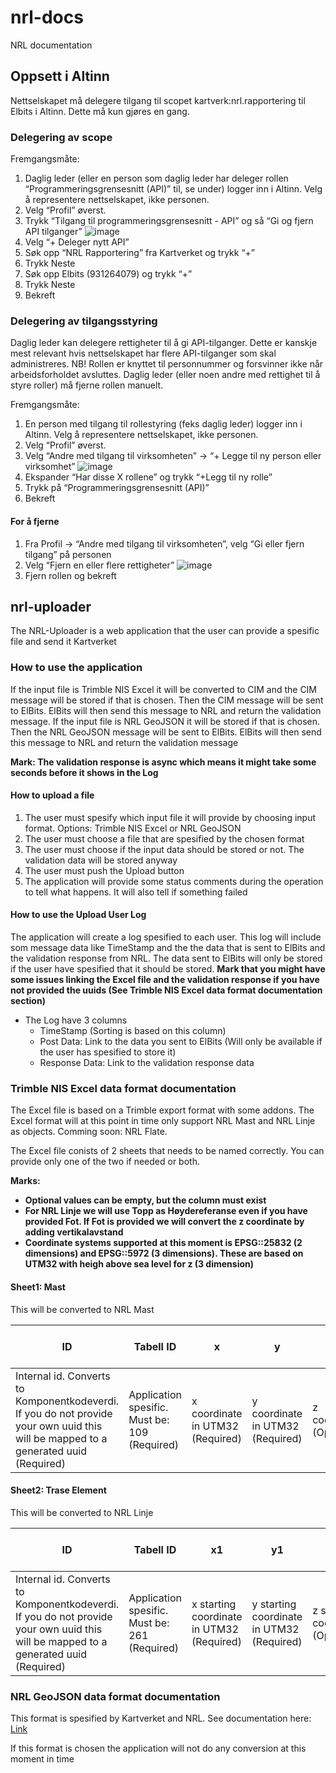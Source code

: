 # nrl-docs
NRL documentation

## Oppsett i Altinn
Nettselskapet må delegere tilgang til scopet kartverk:nrl.rapportering til Elbits i Altinn. Dette må kun gjøres en gang.

### Delegering av scope
Fremgangsmåte:
1. Daglig leder (eller en person som daglig leder har deleger rollen “Programmeringsgrensesnitt (API)” til, se under) logger inn i Altinn. Velg å representere nettselskapet, ikke personen.
1. Velg “Profil” øverst.
1. Trykk “Tilgang til programmeringsgrensesnitt - API” og så “Gi og fjern API tilganger”
![image](https://github.com/3lbits/nrl-docs/assets/143094107/66d71683-6ba1-4c74-ad38-9e8510804410)
1. Velg “+ Deleger nytt API”
1. Søk opp “NRL Rapportering” fra Kartverket og trykk “+”
1. Trykk Neste
1. Søk opp Elbits (931264079) og trykk “+”
1. Trykk Neste
1. Bekreft

### Delegering av tilgangsstyring
Daglig leder kan delegere rettigheter til å gi API-tilganger. Dette er kanskje mest relevant hvis nettselskapet har flere API-tilganger som skal administreres. NB! Rollen er knyttet til personnummer og forsvinner ikke når arbeidsforholdet avsluttes. Daglig leder (eller noen andre med rettighet til å styre roller) må fjerne rollen manuelt.

Fremgangsmåte:
1. En person med tilgang til rollestyring (feks daglig leder) logger inn i Altinn. Velg å representere nettselskapet, ikke personen.
1. Velg “Profil” øverst.
1. Velg “Andre med tilgang til virksomheten” → “+ Legge til ny person eller virksomhet”
![image](https://github.com/3lbits/nrl-docs/assets/143094107/ae82eca7-6c9f-4ff0-9bb1-7f90248ebadd)
1. Ekspander “Har disse X rollene” og trykk “+Legg til ny rolle”
1. Trykk på “Programmeringsgrensesnitt (API)”
1. Bekreft
#### For å fjerne
1. Fra Profil → “Andre med tilgang til virksomheten”, velg “Gi eller fjern tilgang” på personen
1. Velg “Fjern en eller flere rettigheter”
![image](https://github.com/3lbits/nrl-docs/assets/143094107/f7191d64-90bb-4fc3-b038-578fdb3d6b15)
1. Fjern rollen og bekreft

## nrl-uploader

The NRL-Uploader is a web application that the user can provide a spesific file and send it Kartverket

### How to use the application

If the input file is Trimble NIS Excel it will be converted to CIM and the CIM message will be stored if that is chosen. Then the CIM message will be sent to ElBits. ElBits will then send this message to NRL and return the validation message.
If the input file is NRL GeoJSON it will be stored if that is chosen. Then the NRL GeoJSON message will be sent to ElBits. ElBits will then send this message to NRL and return the validation message

**Mark: The validation response is async which means it might take some seconds before it shows in the Log**

#### How to upload a file
1. The user must spesify which input file it will provide by choosing input format. Options: Trimble NIS Excel or NRL GeoJSON
2. The user must choose a file that are spesified by the chosen format
3. The user must choose if the input data should be stored or not. The validation data will be stored anyway
4. The user must push the Upload button
5. The application will provide some status comments during the operation to tell what happens. It will also tell if something failed

#### How to use the Upload User Log

The application will create a log spesified to each user. This log will include som message data like TimeStamp and the the data that is sent to ElBits and the validation response from NRL. The data sent to ElBits will only be stored if the user have spesified that it should be stored. **Mark that you might have some issues linking the Excel file and the validation response if you have not provided the uuids (See Trimble NIS Excel data format documentation section)**

- The Log have 3 columns
  - TimeStamp (Sorting is based on this column)
  - Post Data: Link to the data you sent to ElBits (Will only be available if the user has spesified to store it)
  - Response Data: Link to the validation response data

### Trimble NIS Excel data format documentation

The Excel file is based on a Trimble export format with some addons. The Excel format will at this point in time only support NRL Mast and NRL Linje as objects. Comming soon: NRL Flate.

The Excel file conists of 2 sheets that needs to be named correctly. You can provide only one of the two if needed or both.

**Marks:**
- **Optional values can be empty, but the column must exist**
- **For NRL Linje we will use Topp as Høydereferanse even if you have provided Fot. If Fot is provided we will convert the z coordinate by adding vertikalavstand**
- **Coordinate systems supported at this moment is EPSG::25832 (2 dimensions) and EPSG::5972 (3 dimensions). These are based on UTM32 with heigh above sea level for z (3 dimension)**

#### Sheet1: Mast
This will be converted to NRL Mast

| ID  | Tabell ID | x | y | z | Betegnelse | Masttype (NRL) | Hoydereferanse (NRL) | Luftfartshinderlyssetting (NRL) | Luftfartshindermerking (NRL) | Vertikalavstand meter (NRL) | Verifisert nøyaktighet (NRL) | Status (NRL) | OverheadStructure_uuid | StructureDeployment_uuid | Name_sourceId_uuid |
|-----|-----------|---|---|---|------------|----------------|----------------------|---------------------------------|-----------------------------|-----------------------------|-----------------------------|--------------|------------------------|--------------------------|---------------------|
| Internal id. Converts to Komponentkodeverdi. If you do not provide your own uuid this will be mapped to a generated uuid (Required) | Application spesific. Must be: 109 (Required) | x coordinate in UTM32 (Required) | y coordinate in UTM32 (Required) | z coordinate (Optional) | Name of the "Mast" (Required) | Options: Mast, høyspent or Mast, lavspent (Required) | Options: Topp or Fot (Required) | Options: Lyssatt or Mellomintensitet, type A or Mellomintensitet, type B or Mellomintensitet, type C (Optional) | Options: Fargemerking or Markør (Optional) | The heighest distance from the ground to the top of the Mast | Options: FOR-2020-10-16-2068, §5(1) (Required) | Options: Eksisterende or Fjernet or Planlagt fjernet or Planlagt oppført (Required) | The main uuid for the "Mast" (Optional: A uuid will be created if not provided here) | The deployment uuid of the "Mast" (Optional: A uuid will be created if not provided here) | The Name uuid of the "Mast" (Optional: A uuid will be created if not provided here) |

#### Sheet2: Trase Element
This will be converted to NRL Linje

| ID  | Tabell ID | x1 | y1 | z1 | x2 | y2 | z2 | Lengde (m) | Betegnelse | Luftspenntype (NRL) | Luftfartshinderlyssetting (NRL) | Luftfartshindermerking (NRL) | Hoydereferanse (NRL) | Vertikalavstand meter (NRL) | Verifisert nøyaktighet (NRL) | Status (NRL) | ACLineSegmentSpan_uuid | ACLineSegmentSpanDeployment_uuid | Name_sourceId_uuid |
|-----|-----------|----|----|----|----|----|----|------------|------------|---------------------|---------------------------------|-----------------------------|----------------------|-----------------------------|-----------------------------|--------------|-------------------------|----------------------------------|---------------------|
| Internal id. Converts to Komponentkodeverdi. If you do not provide your own uuid this will be mapped to a generated uuid (Required) | Application spesific. Must be: 261 (Required) | x starting coordinate in UTM32 (Required) | y starting coordinate in UTM32 (Required) | z starting coordinate (Optional) | x ending coordinate in UTM32 (Required) | y ending coordinate in UTM32 (Required) | z ending coordinate (Optional) | Length of the line i meter (Required) | Name of the line (Required) | Options: Ledning, høyspent or Ledning, lavspent (Required) | Options: Lyssatt or Mellomintensitet, type A or Mellomintensitet, type B or Mellomintensitet, type C (Optional) | Options: Fargemerking or Markør (Optional) | Options: Topp (Optional) | The heighest distance from the ground to the line in meters | Options: FOR-2020-10-16-2068, §5(1) (Required) | Options: Eksisterende or Fjernet or Planlagt fjernet or Planlagt oppført (Required) | The main uuid for the line (Optional: A uuid will be created if not provided here) | The deployment uuid of the line (Optional: A uuid will be created if not provided here) | The Name uuid of the line (Optional: A uuid will be created if not provided here) |

### NRL GeoJSON data format documentation

This format is spesified by Kartverket and NRL. See documentation here: [Link](https://nrl-test.kartverket.no/nrl/swagger-ui/index.html?urls.primaryName=ekstern)

If this format is chosen the application will not do any conversion at this moment in time
